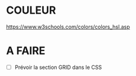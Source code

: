 COULEUR
======

https://www.w3schools.com/colors/colors_hsl.asp 

A FAIRE
=====

- [ ] Prévoir la section GRID dans le CSS
